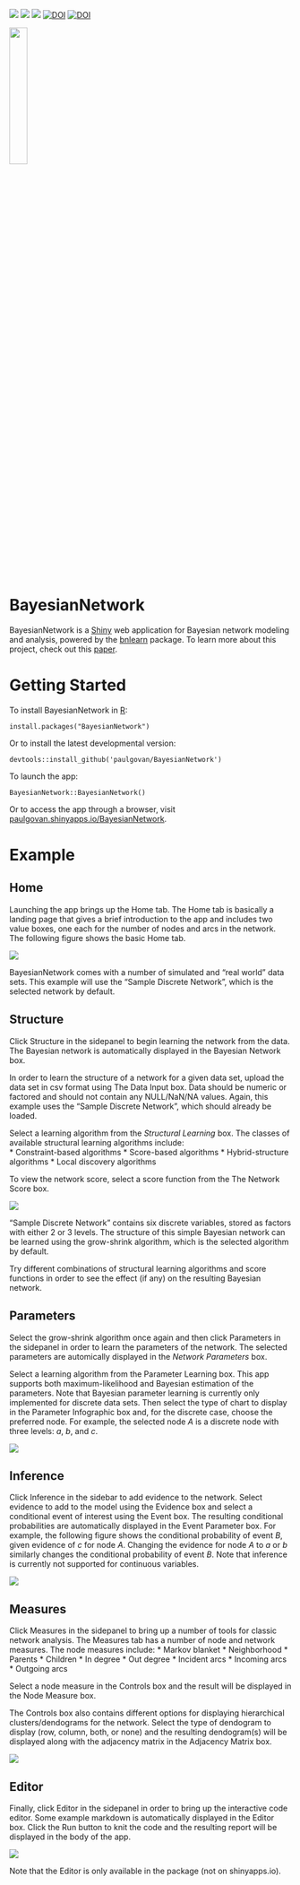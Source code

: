 
![](http://www.r-pkg.org/badges/version/BayesianNetwork)
![](http://cranlogs.r-pkg.org/badges/grand-total/BayesianNetwork)
![](https://travis-ci.org/paulgovan/BayesianNetwork.svg?branch=master)
[![DOI](https://zenodo.org/badge/42831223.svg)](https://zenodo.org/badge/latestdoi/42831223)
[![DOI](http://joss.theoj.org/papers/10.21105/joss.00425/status.svg)](https://doi.org/10.21105/joss.00425)

<img src="https://github.com/paulgovan/BayesianNetwork/blob/master/inst/bn/www/favicon.png?raw=true" style="width:25.0%" />

# BayesianNetwork

BayesianNetwork is a [Shiny](http://shiny.rstudio.com) web application
for Bayesian network modeling and analysis, powered by the
[bnlearn](http://www.bnlearn.com) package. To learn more about this
project, check out this
[paper](https://joss.theoj.org/papers/10.21105/joss.00425).

# Getting Started

To install BayesianNetwork in [R](https://www.r-project.org):

    install.packages("BayesianNetwork")

Or to install the latest developmental version:

    devtools::install_github('paulgovan/BayesianNetwork')

To launch the app:

    BayesianNetwork::BayesianNetwork()

Or to access the app through a browser, visit
[paulgovan.shinyapps.io/BayesianNetwork](https://paulgovan.shinyapps.io/BayesianNetwork/).

# Example

## Home

Launching the app brings up the Home tab. The Home tab is basically a
landing page that gives a brief introduction to the app and includes two
value boxes, one each for the number of nodes and arcs in the network.
The following figure shows the basic Home tab.

![](https://github.com/paulgovan/BayesianNetwork/blob/master/inst/images/Dashboard.PNG?raw=true)

BayesianNetwork comes with a number of simulated and “real world” data
sets. This example will use the “Sample Discrete Network”, which is the
selected network by default.

## Structure

Click Structure in the sidepanel to begin learning the network from the
data. The Bayesian network is automatically displayed in the Bayesian
Network box.

In order to learn the structure of a network for a given data set,
upload the data set in csv format using The Data Input box. Data should
be numeric or factored and should not contain any NULL/NaN/NA values.
Again, this example uses the “Sample Discrete Network”, which should
already be loaded.

Select a learning algorithm from the *Structural Learning* box. The
classes of available structural learning algorithms include:  
\* Constraint-based algorithms \* Score-based algorithms \*
Hybrid-structure algorithms \* Local discovery algorithms

To view the network score, select a score function from the The Network
Score box.

![](https://github.com/paulgovan/BayesianNetwork/blob/master/inst/images/Structure.PNG?raw=true)

“Sample Discrete Network” contains six discrete variables, stored as
factors with either 2 or 3 levels. The structure of this simple Bayesian
network can be learned using the grow-shrink algorithm, which is the
selected algorithm by default.

Try different combinations of structural learning algorithms and score
functions in order to see the effect (if any) on the resulting Bayesian
network.

## Parameters

Select the grow-shrink algorithm once again and then click Parameters in
the sidepanel in order to learn the parameters of the network. The
selected parameters are automically displayed in the *Network
Parameters* box.

Select a learning algorithm from the Parameter Learning box. This app
supports both maximum-likelihood and Bayesian estimation of the
parameters. Note that Bayesian parameter learning is currently only
implemented for discrete data sets. Then select the type of chart to
display in the Parameter Infographic box and, for the discrete case,
choose the preferred node. For example, the selected node *A* is a
discrete node with three levels: *a*, *b*, and *c*.

![](https://github.com/paulgovan/BayesianNetwork/blob/master/inst/images/Parameters.PNG?raw=true)

## Inference

Click Inference in the sidebar to add evidence to the network. Select
evidence to add to the model using the Evidence box and select a
conditional event of interest using the Event box. The resulting
conditional probabilities are automatically displayed in the Event
Parameter box. For example, the following figure shows the conditional
probability of event *B*, given evidence of *c* for node *A*. Changing
the evidence for node *A* to *a* or *b* similarly changes the
conditional probability of event *B*. Note that inference is currently
not supported for continuous variables.

![](https://github.com/paulgovan/BayesianNetwork/blob/master/inst/images/Inference.png?raw=true)

## Measures

Click Measures in the sidepanel to bring up a number of tools for
classic network analysis. The Measures tab has a number of node and
network measures. The node measures include: \* Markov blanket \*
Neighborhood \* Parents \* Children \* In degree \* Out degree \*
Incident arcs \* Incoming arcs \* Outgoing arcs

Select a node measure in the Controls box and the result will be
displayed in the Node Measure box.

The Controls box also contains different options for displaying
hierarchical clusters/dendograms for the network. Select the type of
dendogram to display (row, column, both, or none) and the resulting
dendogram(s) will be displayed along with the adjacency matrix in the
Adjacency Matrix box.

![](https://github.com/paulgovan/BayesianNetwork/blob/master/inst/images/Measures.PNG?raw=true)

## Editor

Finally, click Editor in the sidepanel in order to bring up the
interactive code editor. Some example markdown is automatically
displayed in the Editor box. Click the Run button to knit the code and
the resulting report will be displayed in the body of the app.

![](https://github.com/paulgovan/BayesianNetwork/blob/master/inst/images/Simulation.PNG?raw=true)

Note that the Editor is only available in the package (not on
shinyapps.io).
